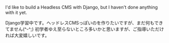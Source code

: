 I'd like to build a Headless CMS with Django, but I haven't done anything with it yet.

Django学習中です。ヘッドレスCMSっぽいのを作りたいですが、まだ何もできてません(^-^;)
初学者ゆえ至らないところ多いかと思いますが、ご指導いただければ大変嬉しいです。